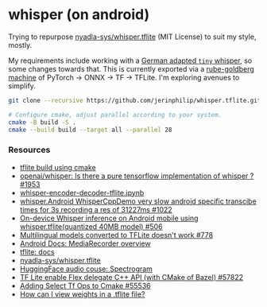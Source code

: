 # whisper (on android)

Trying to repurpose
[nyadla-sys/whisper.tflite](https://github.com/nyadla-sys/whisper.tflite) (MIT
License) to suit my style, mostly. 

My requirements include working with a [German adapted `tiny`
whisper](https://huggingface.co/aware-ai/whisper-tiny-german), so some changes
towards that. This is currently exported via a [rube-goldberg
machine](https://en.wikipedia.org/wiki/Rube_Goldberg_machine) of PyTorch ->
ONNX -> TF -> TFLite. I'm exploring avenues to simplify.


```bash
git clone --recursive https://github.com/jerinphilip/whisper.tflite.git

# Configure cmake, adjust parallel according to your system.
cmake -B build -S .  
cmake --build build --target all --parallel 28
```

### Resources

* [tflite build using cmake](https://www.tensorflow.org/lite/guide/build_cmake)
* [openai/whisper: Is there a pure tensorflow implementation of whisper ? #1953](https://github.com/openai/whisper/discussions/1953)
* [whisper-encoder-decoder-tflite.ipynb](https://colab.research.google.com/github/usefulsensors/openai-whisper/blob/main/notebooks/whisper_encoder_decoder_tflite.ipynb)
* [whisper.Android WhisperCppDemo very slow android specific transcibe times for 3s recording a res of 31227ms #1022](https://github.com/ggerganov/whisper.cpp/issues/1022)
* [On-device Whisper inference on Android mobile using whisper.tflite(quantized 40MB model) #506](https://github.com/openai/whisper/discussions/506)
* [Multilingual models converted to TFLite doesn't work #778](https://github.com/openai/whisper/discussions/778)
* [Android Docs:  MediaRecorder overview](https://developer.android.com/media/platform/mediarecorder)
* [tflite: docs](https://www.tensorflow.org/lite/guide)
* [nyadla-sys/whisper.tflite](https://github.com/nyadla-sys/whisper.tflite)
* [HuggingFace audio couse: Spectrogram](https://huggingface.co/learn/audio-course/en/chapter1/audio_data#spectrogram)
* [TF Lite enable Flex delegate C++ API (with CMake of Bazel) #57822](https://github.com/tensorflow/tensorflow/issues/57822#issuecomment-1257127667)
* [Adding Select Tf Ops to Cmake #55536](https://github.com/tensorflow/tensorflow/issues/55536#issuecomment-1286369922)
* [How can I view weights in a .tflite file?](https://stackoverflow.com/a/52174193/4565794)

